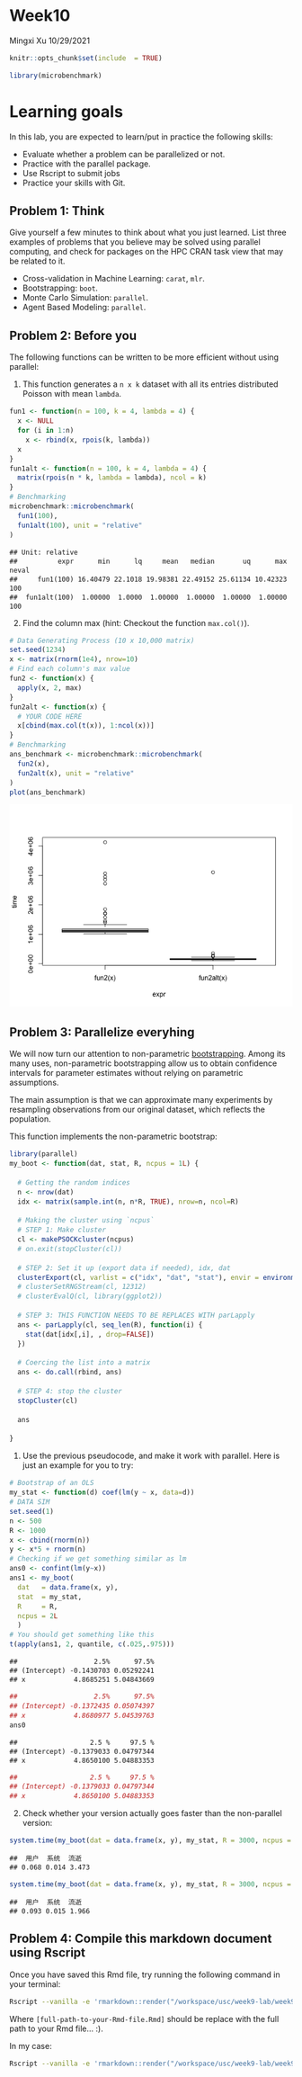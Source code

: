 Week10
================
Mingxi Xu
10/29/2021

``` r
knitr::opts_chunk$set(include  = TRUE)
```

``` r
library(microbenchmark)
```

# Learning goals

In this lab, you are expected to learn/put in practice the following
skills:

-   Evaluate whether a problem can be parallelized or not.
-   Practice with the parallel package.
-   Use Rscript to submit jobs
-   Practice your skills with Git.

## Problem 1: Think

Give yourself a few minutes to think about what you just learned. List
three examples of problems that you believe may be solved using parallel
computing, and check for packages on the HPC CRAN task view that may be
related to it.

-   Cross-validation in Machine Learning: `carat`, `mlr`.
-   Bootstrapping: `boot`.
-   Monte Carlo Simulation: `parallel`.
-   Agent Based Modeling: `parallel`.

## Problem 2: Before you

The following functions can be written to be more efficient without
using parallel:

1.  This function generates a `n x k` dataset with all its entries
    distributed Poisson with mean `lambda`.

``` r
fun1 <- function(n = 100, k = 4, lambda = 4) {
  x <- NULL
  for (i in 1:n)
    x <- rbind(x, rpois(k, lambda))
  x
}
fun1alt <- function(n = 100, k = 4, lambda = 4) {
  matrix(rpois(n * k, lambda = lambda), ncol = k)
}
# Benchmarking
microbenchmark::microbenchmark(
  fun1(100),
  fun1alt(100), unit = "relative"
)
```

    ## Unit: relative
    ##          expr      min      lq     mean   median       uq      max neval
    ##     fun1(100) 16.40479 22.1018 19.98381 22.49152 25.61134 10.42323   100
    ##  fun1alt(100)  1.00000  1.0000  1.00000  1.00000  1.00000  1.00000   100

2.  Find the column max (hint: Checkout the function `max.col()`).

``` r
# Data Generating Process (10 x 10,000 matrix)
set.seed(1234)
x <- matrix(rnorm(1e4), nrow=10)
# Find each column's max value
fun2 <- function(x) {
  apply(x, 2, max)
}
fun2alt <- function(x) {
  # YOUR CODE HERE
  x[cbind(max.col(t(x)), 1:ncol(x))]
}
# Benchmarking
ans_benchmark <- microbenchmark::microbenchmark(
  fun2(x),
  fun2alt(x), unit = "relative"
)
plot(ans_benchmark)
```

![](README_files/figure-gfm/p2-fun2-1.png)<!-- -->

## Problem 3: Parallelize everyhing

We will now turn our attention to non-parametric
[bootstrapping](https://en.wikipedia.org/wiki/Bootstrapping_(statistics)).
Among its many uses, non-parametric bootstrapping allow us to obtain
confidence intervals for parameter estimates without relying on
parametric assumptions.

The main assumption is that we can approximate many experiments by
resampling observations from our original dataset, which reflects the
population.

This function implements the non-parametric bootstrap:

``` r
library(parallel)
my_boot <- function(dat, stat, R, ncpus = 1L) {
  
  # Getting the random indices
  n <- nrow(dat)
  idx <- matrix(sample.int(n, n*R, TRUE), nrow=n, ncol=R)
 
  # Making the cluster using `ncpus`
  # STEP 1: Make cluster
  cl <- makePSOCKcluster(ncpus)
  # on.exit(stopCluster(cl))
  
  # STEP 2: Set it up (export data if needed), idx, dat
  clusterExport(cl, varlist = c("idx", "dat", "stat"), envir = environment())
  # clusterSetRNGStream(cl, 12312)
  # clusterEvalQ(cl, library(ggplot2))
  
  # STEP 3: THIS FUNCTION NEEDS TO BE REPLACES WITH parLapply
  ans <- parLapply(cl, seq_len(R), function(i) {
    stat(dat[idx[,i], , drop=FALSE])
  })
  
  # Coercing the list into a matrix
  ans <- do.call(rbind, ans)
  
  # STEP 4: stop the cluster
  stopCluster(cl)
  
  ans
  
}
```

1.  Use the previous pseudocode, and make it work with parallel. Here is
    just an example for you to try:

``` r
# Bootstrap of an OLS
my_stat <- function(d) coef(lm(y ~ x, data=d))
# DATA SIM
set.seed(1)
n <- 500
R <- 1000
x <- cbind(rnorm(n))
y <- x*5 + rnorm(n)
# Checking if we get something similar as lm
ans0 <- confint(lm(y~x))
ans1 <- my_boot(
  dat   = data.frame(x, y),
  stat  = my_stat,
  R     = R,
  ncpus = 2L
  )
# You should get something like this
t(apply(ans1, 2, quantile, c(.025,.975)))
```

    ##                   2.5%      97.5%
    ## (Intercept) -0.1430703 0.05292241
    ## x            4.8685251 5.04843669

``` r
##                   2.5%      97.5%
## (Intercept) -0.1372435 0.05074397
## x            4.8680977 5.04539763
ans0
```

    ##                  2.5 %     97.5 %
    ## (Intercept) -0.1379033 0.04797344
    ## x            4.8650100 5.04883353

``` r
##                  2.5 %     97.5 %
## (Intercept) -0.1379033 0.04797344
## x            4.8650100 5.04883353
```

2.  Check whether your version actually goes faster than the
    non-parallel version:

``` r
system.time(my_boot(dat = data.frame(x, y), my_stat, R = 3000, ncpus = 1L))
```

    ##  用户  系统  流逝 
    ## 0.068 0.014 3.473

``` r
system.time(my_boot(dat = data.frame(x, y), my_stat, R = 3000, ncpus = 2))
```

    ##  用户  系统  流逝 
    ## 0.093 0.015 1.966

## Problem 4: Compile this markdown document using Rscript

Once you have saved this Rmd file, try running the following command in
your terminal:

``` bash
Rscript --vanilla -e 'rmarkdown::render("/workspace/usc/week9-lab/week9-lab.Rmd")' &
```

Where `[full-path-to-your-Rmd-file.Rmd]` should be replace with the full
path to your Rmd file… :).

In my case:

``` bash
Rscript --vanilla -e 'rmarkdown::render("/workspace/usc/week9-lab/week9-lab.Rmd")'
```
